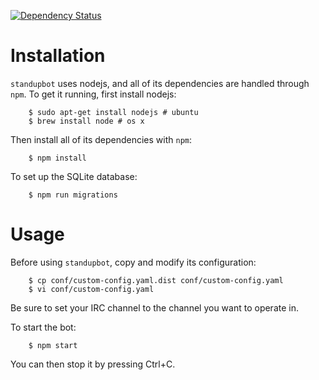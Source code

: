 [![Dependency Status](https://david-dm.org/osuosl/standupbot.svg)](https://david-dm.org/osuosl/standupbot)

# Installation

``standupbot`` uses nodejs, and all of its dependencies are handled through
``npm``. To get it running, first install nodejs:

```
    $ sudo apt-get install nodejs # ubuntu
    $ brew install node # os x
```

Then install all of its dependencies with ``npm``:

```
    $ npm install
```

To set up the SQLite database:

```
    $ npm run migrations
```

# Usage

Before using ``standupbot``, copy and modify its configuration:

```
    $ cp conf/custom-config.yaml.dist conf/custom-config.yaml
    $ vi conf/custom-config.yaml
```

Be sure to set your IRC channel to the channel you want to operate in.

To start the bot:

```
    $ npm start
```

You can then stop it by pressing Ctrl+C.
